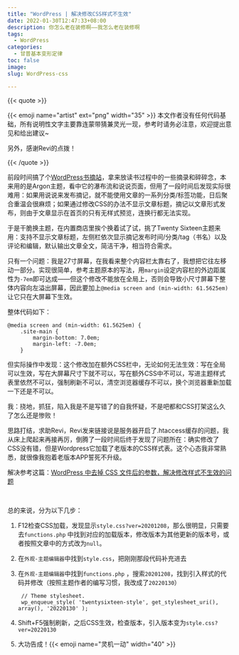```yaml
---
title: "WordPress | 解决修改CSS样式不生效"
date: 2022-01-30T12:47:33+08:00
description: 你怎么老在装修啊——我怎么老在装修啊
tags:
  - WordPress
categories:
  - 甘普基本变形定律
toc: false
image: 
slug: WordPress-css

---
```


{{< quote >}}

{{< emoji name="artist"  ext="png" width="35" >}} 本文作者没有任何代码基础，所有说明性文字主要靠连蒙带猜兼灵光一现，参考时请务必注意，欢迎提出意见和给出建议~

另外，感谢Revi的点拨！

{{< /quote >}}

前段时间搞了个[WordPress书摘站](https://ink.mantyke.icu/)，拿来放读书过程中的一些摘录和碎碎念，本来用的是Argon主题，看中它的瀑布流和说说页面，但用了一段时间后发现实际很难用：如果用说说来发布摘记，就不能使用文章的一系列分类/标签功能，日后聚合重温会很麻烦；如果通过修改CSS的办法不显示文章标题，摘记以文章形式发布，则由于文章显示在首页的只有无样式预览，连换行都无法实现。

于是干脆换主题，在内置商店里挨个换着试了试，挑了Twenty Sixteen主题来用：支持不显示文章标题，左侧栏依次显示摘记发布时间/分类/tag（书名）以及评论和编辑，默认输出文章全文，简洁干净，相当符合需求。

只有一个问题：我是27寸屏幕，在我看来整个内容栏太靠右了，我想把它往左移动一部分。实现很简单，参考主题原本的写法，用`margin`设定内容栏的外边距属性为`-7em`即可达成——但这个修改不能放在全局上，否则会导致小尺寸屏幕下整体内容向左溢出屏幕，因此要加上`@media screen and (min-width: 61.5625em)`让它只在大屏幕下生效。

整体代码如下：

```
@media screen and (min-width: 61.5625em) {
	.site-main {
		margin-bottom: 7.0em;
		margin-left: -7.0em;
	}
```

但实际操作中发现：这个修改加在额外CSS栏中，无论如何无法生效：写在全局可以生效，写在大屏幕尺寸下就不可以，写在额外CSS中不可以，写进主题样式表里依然不可以，强制刷新不可以，清空浏览器缓存不可以，换个浏览器重新加载一下还是不可以。

我：挠地，抓狂，陷入我是不是写错了的自我怀疑，不是吧都和CSS打架这么久了怎么还是惨败！

思路打结，求助Revi，Revi发来链接说是服务器开启了.htaccess缓存的问题，我从床上爬起来再接再厉，倒腾了一段时间后终于发现了问题所在：确实修改了CSS没有错，但是Wordpress它加载了老版本的CSS样式表。这个心态我非常熟悉，就很像我抱着老版本APP誓死不升级。

解决参考这篇：[WordPress 中去掉 CSS 文件后的参数，解决修改样式不生效的问题](https://cuiqingcai.com/809.html)

<br>

总的来说，分为以下几步：

1. F12检查CSS加载，发现显示`style.css?ver=20201208`，那么很明显，只需要去`functions.php` 中找到对应的加载版本，修改版本为其他更新的版本号，或者按照文章中的方式改为`null`。

2. 在`外观-主题编辑器`中找到`style.css`，把刚刚那段代码补充进去 

3. 在`外观-主题编辑器`中找到`functions.php` ，搜索`20201208`，找到引入样式的代码并修改（按照主题作者的编写习惯，我改成了`20220130`）

   ```
   	// Theme stylesheet.
   	wp_enqueue_style( 'twentysixteen-style', get_stylesheet_uri(), array(), '20220130' );
   ```

4. Shift+F5强制刷新，之后CSS生效，检查版本，引入版本变为`style.css?ver=20220130`

5. 大功告成！{{< emoji name="灵机一动"  width="40" >}}

   <br>

